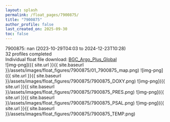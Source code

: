 ```yaml
---
layout: splash
permalink: /float_pages/7900875/
title: "7900875"
author_profile: false
last_created_on: 2025-09-30
toc: false
---
```

 
7900875: nan (2023-10-29T04:03 to 2024-12-23T10:28)\
32 profiles completed\
Individual float file download: [BGC_Argo_Plus_Global](https://ftp.soest.hawaii.edu/bgc_argo_plus/Individual_Floats/outliers_removed/7900875_Sprof_processed.nc)\
![img-png]({{ site.url }}{{ site.baseurl }}/assets/images/float_figures/7900875/01_7900875_map.png)
![img-png]({{ site.url }}{{ site.baseurl }}/assets/images/float_figures/7900875/7900875_DOXY.png)
![img-png]({{ site.url }}{{ site.baseurl }}/assets/images/float_figures/7900875/7900875_PRES.png)
![img-png]({{ site.url }}{{ site.baseurl }}/assets/images/float_figures/7900875/7900875_PSAL.png)
![img-png]({{ site.url }}{{ site.baseurl }}/assets/images/float_figures/7900875/7900875_TEMP.png)
